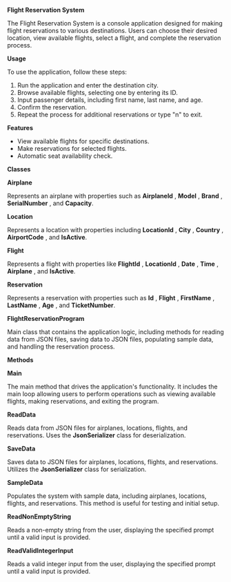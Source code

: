 **Flight Reservation System**

The Flight Reservation System is a console application designed for making flight reservations to various destinations. Users can choose their desired location, view available flights, select a flight, and complete the reservation process.

**Usage**

To use the application, follow these steps:

1. Run the application and enter the destination city.
2. Browse available flights, selecting one by entering its ID.
3. Input passenger details, including first name, last name, and age.
4. Confirm the reservation.
5. Repeat the process for additional reservations or type "n" to exit.

**Features**

- View available flights for specific destinations.
- Make reservations for selected flights.
- Automatic seat availability check.

**Classes**

**Airplane**

Represents an airplane with properties such as **AirplaneId** , **Model** , **Brand** , **SerialNumber** , and **Capacity**.

**Location**

Represents a location with properties including **LocationId** , **City** , **Country** , **AirportCode** , and **IsActive**.

**Flight**

Represents a flight with properties like **FlightId** , **LocationId** , **Date** , **Time** , **Airplane** , and **IsActive**.

**Reservation**

Represents a reservation with properties such as **Id** , **Flight** , **FirstName** , **LastName** , **Age** , and **TicketNumber**.

**FlightReservationProgram**

Main class that contains the application logic, including methods for reading data from JSON files, saving data to JSON files, populating sample data, and handling the reservation process.

**Methods**

**Main**

The main method that drives the application's functionality. It includes the main loop allowing users to perform operations such as viewing available flights, making reservations, and exiting the program.

**ReadData**

Reads data from JSON files for airplanes, locations, flights, and reservations. Uses the **JsonSerializer** class for deserialization.

**SaveData**

Saves data to JSON files for airplanes, locations, flights, and reservations. Utilizes the **JsonSerializer** class for serialization.

**SampleData**

Populates the system with sample data, including airplanes, locations, flights, and reservations. This method is useful for testing and initial setup.

**ReadNonEmptyString**

Reads a non-empty string from the user, displaying the specified prompt until a valid input is provided.

**ReadValidIntegerInput**

Reads a valid integer input from the user, displaying the specified prompt until a valid input is provided.


